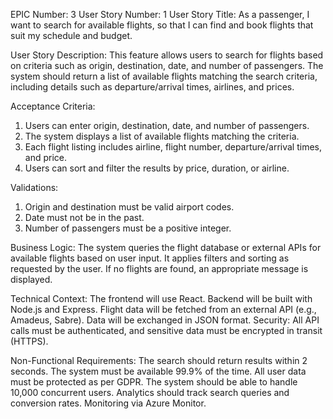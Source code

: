 EPIC Number: 3
User Story Number: 1
User Story Title: As a passenger, I want to search for available flights, so that I can find and book flights that suit my schedule and budget.

User Story Description: This feature allows users to search for flights based on criteria such as origin, destination, date, and number of passengers. The system should return a list of available flights matching the search criteria, including details such as departure/arrival times, airlines, and prices.

Acceptance Criteria:
1. Users can enter origin, destination, date, and number of passengers.
2. The system displays a list of available flights matching the criteria.
3. Each flight listing includes airline, flight number, departure/arrival times, and price.
4. Users can sort and filter the results by price, duration, or airline.

Validations:
1. Origin and destination must be valid airport codes.
2. Date must not be in the past.
3. Number of passengers must be a positive integer.

Business Logic: The system queries the flight database or external APIs for available flights based on user input. It applies filters and sorting as requested by the user. If no flights are found, an appropriate message is displayed.

Technical Context: The frontend will use React. Backend will be built with Node.js and Express. Flight data will be fetched from an external API (e.g., Amadeus, Sabre). Data will be exchanged in JSON format. Security: All API calls must be authenticated, and sensitive data must be encrypted in transit (HTTPS).

Non-Functional Requirements: The search should return results within 2 seconds. The system must be available 99.9% of the time. All user data must be protected as per GDPR. The system should be able to handle 10,000 concurrent users. Analytics should track search queries and conversion rates. Monitoring via Azure Monitor.